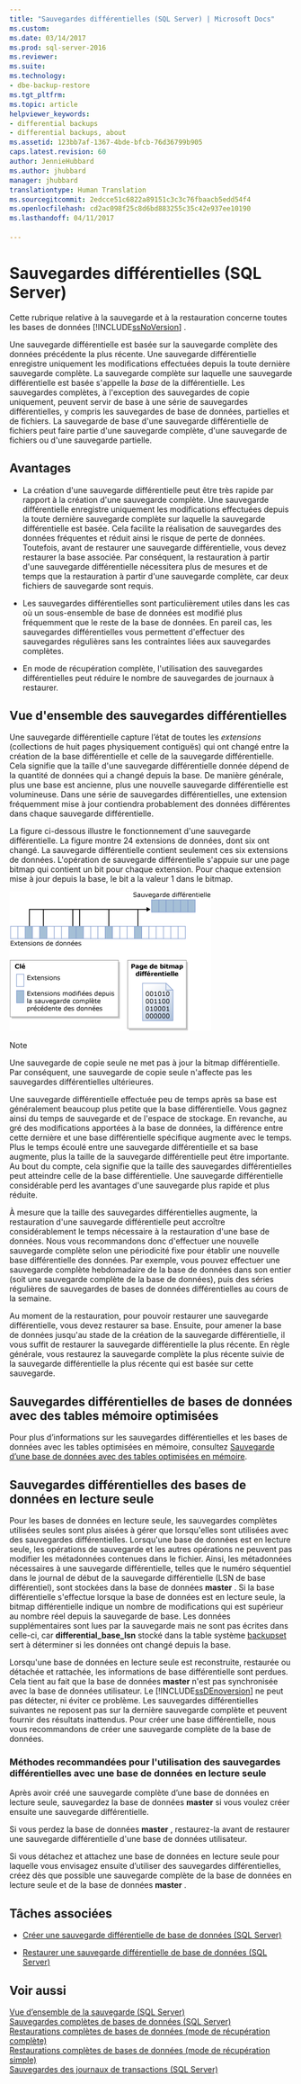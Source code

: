 ```yaml
---
title: "Sauvegardes différentielles (SQL Server) | Microsoft Docs"
ms.custom: 
ms.date: 03/14/2017
ms.prod: sql-server-2016
ms.reviewer: 
ms.suite: 
ms.technology:
- dbe-backup-restore
ms.tgt_pltfrm: 
ms.topic: article
helpviewer_keywords:
- differential backups
- differential backups, about
ms.assetid: 123bb7af-1367-4bde-bfcb-76d36799b905
caps.latest.revision: 60
author: JennieHubbard
ms.author: jhubbard
manager: jhubbard
translationtype: Human Translation
ms.sourcegitcommit: 2edcce51c6822a89151c3c3c76fbaacb5edd54f4
ms.openlocfilehash: cd2ac098f25c8d6bd883255c35c42e937ee10190
ms.lasthandoff: 04/11/2017

---
```

# <a name="differential-backups-sql-server"></a>Sauvegardes différentielles (SQL Server)
  Cette rubrique relative à la sauvegarde et à la restauration concerne toutes les bases de données [!INCLUDE[ssNoVersion](../../includes/ssnoversion-md.md)] .  
  
 Une sauvegarde différentielle est basée sur la sauvegarde complète des données précédente la plus récente. Une sauvegarde différentielle enregistre uniquement les modifications effectuées depuis la toute dernière sauvegarde complète. La sauvegarde complète sur laquelle une sauvegarde différentielle est basée s'appelle la *base* de la différentielle. Les sauvegardes complètes, à l'exception des sauvegardes de copie uniquement, peuvent servir de base à une série de sauvegardes différentielles, y compris les sauvegardes de base de données, partielles et de fichiers. La sauvegarde de base d'une sauvegarde différentielle de fichiers peut faire partie d'une sauvegarde complète, d'une sauvegarde de fichiers ou d'une sauvegarde partielle.  
  
  
##  <a name="Benefits"></a> Avantages  
  
-   La création d'une sauvegarde différentielle peut être très rapide par rapport à la création d'une sauvegarde complète. Une sauvegarde différentielle enregistre uniquement les modifications effectuées depuis la toute dernière sauvegarde complète sur laquelle la sauvegarde différentielle est basée. Cela facilite la réalisation de sauvegardes des données fréquentes et réduit ainsi le risque de perte de données. Toutefois, avant de restaurer une sauvegarde différentielle, vous devez restaurer la base associée. Par conséquent, la restauration à partir d'une sauvegarde différentielle nécessitera plus de mesures et de temps que la restauration à partir d'une sauvegarde complète, car deux fichiers de sauvegarde sont requis.  
  
-   Les sauvegardes différentielles sont particulièrement utiles dans les cas où un sous-ensemble de base de données est modifié plus fréquemment que le reste de la base de données. En pareil cas, les sauvegardes différentielles vous permettent d'effectuer des sauvegardes régulières sans les contraintes liées aux sauvegardes complètes.  
  
-   En mode de récupération complète, l'utilisation des sauvegardes différentielles peut réduire le nombre de sauvegardes de journaux à restaurer.  
  
##  <a name="Overview"></a> Vue d'ensemble des sauvegardes différentielles  
 Une sauvegarde différentielle capture l’état de toutes les *extensions* (collections de huit pages physiquement contiguës) qui ont changé entre la création de la base différentielle et celle de la sauvegarde différentielle. Cela signifie que la taille d'une sauvegarde différentielle donnée dépend de la quantité de données qui a changé depuis la base. De manière générale, plus une base est ancienne, plus une nouvelle sauvegarde différentielle est volumineuse. Dans une série de sauvegardes différentielles, une extension fréquemment mise à jour contiendra probablement des données différentes dans chaque sauvegarde différentielle.  
  
 La figure ci-dessous illustre le fonctionnement d'une sauvegarde différentielle. La figure montre 24 extensions de données, dont six ont changé. La sauvegarde différentielle contient seulement ces six extensions de données. L'opération de sauvegarde différentielle s'appuie sur une page bitmap qui contient un bit pour chaque extension. Pour chaque extension mise à jour depuis la base, le bit a la valeur 1 dans le bitmap.  
  
 ![La bitmap différentielle identifie les étendues modifiées](../../relational-databases/backup-restore/media/bnr-how-diff-backups-work.gif "La bitmap différentielle identifie les étendues modifiées")  
  
> [!NOTE]  
>  Une sauvegarde de copie seule ne met pas à jour la bitmap différentielle. Par conséquent, une sauvegarde de copie seule n'affecte pas les sauvegardes différentielles ultérieures.  
  
 Une sauvegarde différentielle effectuée peu de temps après sa base est généralement beaucoup plus petite que la base différentielle. Vous gagnez ainsi du temps de sauvegarde et de l'espace de stockage. En revanche, au gré des modifications apportées à la base de données, la différence entre cette dernière et une base différentielle spécifique augmente avec le temps. Plus le temps écoulé entre une sauvegarde différentielle et sa base augmente, plus la taille de la sauvegarde différentielle peut être importante. Au bout du compte, cela signifie que la taille des sauvegardes différentielles peut atteindre celle de la base différentielle. Une sauvegarde différentielle considérable perd les avantages d'une sauvegarde plus rapide et plus réduite.  
  
 À mesure que la taille des sauvegardes différentielles augmente, la restauration d'une sauvegarde différentielle peut accroître considérablement le temps nécessaire à la restauration d'une base de données. Nous vous recommandons donc d'effectuer une nouvelle sauvegarde complète selon une périodicité fixe pour établir une nouvelle base différentielle des données. Par exemple, vous pouvez effectuer une sauvegarde complète hebdomadaire de la base de données dans son entier (soit une sauvegarde complète de la base de données), puis des séries régulières de sauvegardes de bases de données différentielles au cours de la semaine.  
  
 Au moment de la restauration, pour pouvoir restaurer une sauvegarde différentielle, vous devez restaurer sa base. Ensuite, pour amener la base de données jusqu'au stade de la création de la sauvegarde différentielle, il vous suffit de restaurer la sauvegarde différentielle la plus récente. En règle générale, vous restaurez la sauvegarde complète la plus récente suivie de la sauvegarde différentielle la plus récente qui est basée sur cette sauvegarde.  
  
## <a name="differential-backups-of-databases-with-memory-optimized-tables"></a>Sauvegardes différentielles de bases de données avec des tables mémoire optimisées  
 Pour plus d’informations sur les sauvegardes différentielles et les bases de données avec les tables optimisées en mémoire, consultez [Sauvegarde d’une base de données avec des tables optimisées en mémoire](../../relational-databases/in-memory-oltp/backing-up-a-database-with-memory-optimized-tables.md).  
  
##  <a name="ReadOnlyDbs"></a> Sauvegardes différentielles des bases de données en lecture seule  
 Pour les bases de données en lecture seule, les sauvegardes complètes utilisées seules sont plus aisées à gérer que lorsqu'elles sont utilisées avec des sauvegardes différentielles. Lorsqu'une base de données est en lecture seule, les opérations de sauvegarde et les autres opérations ne peuvent pas modifier les métadonnées contenues dans le fichier. Ainsi, les métadonnées nécessaires à une sauvegarde différentielle, telles que le numéro séquentiel dans le journal de début de la sauvegarde différentielle (LSN de base différentiel), sont stockées dans la base de données **master** . Si la base différentielle s'effectue lorsque la base de données est en lecture seule, la bitmap différentielle indique un nombre de modifications qui est supérieur au nombre réel depuis la sauvegarde de base. Les données supplémentaires sont lues par la sauvegarde mais ne sont pas écrites dans celle-ci, car **differential_base_lsn** stocké dans la table système [backupset](../../relational-databases/system-tables/backupset-transact-sql.md) sert à déterminer si les données ont changé depuis la base.  
  
 Lorsqu'une base de données en lecture seule est reconstruite, restaurée ou détachée et rattachée, les informations de base différentielle sont perdues. Cela tient au fait que la base de données **master** n'est pas synchronisée avec la base de données utilisateur. Le [!INCLUDE[ssDEnoversion](../../includes/ssdenoversion-md.md)] ne peut pas détecter, ni éviter ce problème. Les sauvegardes différentielles suivantes ne reposent pas sur la dernière sauvegarde complète et peuvent fournir des résultats inattendus. Pour créer une base différentielle, nous vous recommandons de créer une sauvegarde complète de la base de données.  
  
### <a name="best-practices-for-using-differential-backups-with-a-read-only-database"></a>Méthodes recommandées pour l'utilisation des sauvegardes différentielles avec une base de données en lecture seule  
 Après avoir créé une sauvegarde complète d’une base de données en lecture seule, sauvegardez la base de données **master** si vous voulez créer ensuite une sauvegarde différentielle.  
  
 Si vous perdez la base de données **master** , restaurez-la avant de restaurer une sauvegarde différentielle d'une base de données utilisateur.  
  
 Si vous détachez et attachez une base de données en lecture seule pour laquelle vous envisagez ensuite d’utiliser des sauvegardes différentielles, créez dès que possible une sauvegarde complète de la base de données en lecture seule et de la base de données **master** .  
  
##  <a name="RelatedTasks"></a> Tâches associées  
  
-   [Créer une sauvegarde différentielle de base de données &#40;SQL Server&#41;](../../relational-databases/backup-restore/create-a-differential-database-backup-sql-server.md)  
  
-   [Restaurer une sauvegarde différentielle de base de données &#40;SQL Server&#41;](../../relational-databases/backup-restore/restore-a-differential-database-backup-sql-server.md)  
  
  
## <a name="see-also"></a>Voir aussi  
 [Vue d’ensemble de la sauvegarde &#40;SQL Server&#41;](../../relational-databases/backup-restore/backup-overview-sql-server.md)   
 [Sauvegardes complètes de bases de données &#40;SQL Server&#41;](../../relational-databases/backup-restore/full-database-backups-sql-server.md)   
 [Restaurations complètes de bases de données &#40;mode de récupération complète&#41;](../../relational-databases/backup-restore/complete-database-restores-full-recovery-model.md)   
 [Restaurations complètes de bases de données &#40;mode de récupération simple&#41;](../../relational-databases/backup-restore/complete-database-restores-simple-recovery-model.md)   
 [Sauvegardes des journaux de transactions &#40;SQL Server&#41;](../../relational-databases/backup-restore/transaction-log-backups-sql-server.md)  
  
  
